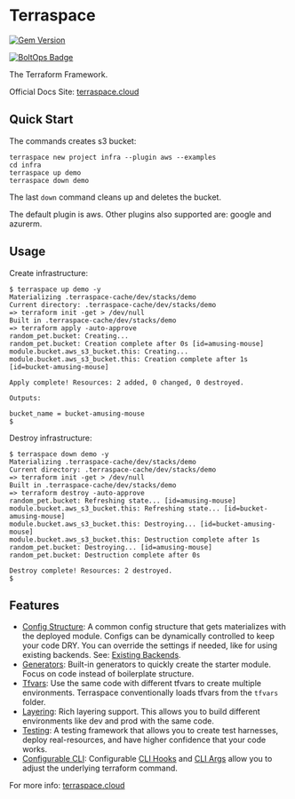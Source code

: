 # Terraspace

[![Gem Version](https://badge.fury.io/rb/terraspace.png)](http://badge.fury.io/rb/terraspace)

[![BoltOps Badge](https://img.boltops.com/boltops/badges/boltops-badge.png)](https://www.boltops.com)

The Terraform Framework.

Official Docs Site: [terraspace.cloud](https://terraspace.cloud)

## Quick Start

The commands creates s3 bucket:

    terraspace new project infra --plugin aws --examples
    cd infra
    terraspace up demo
    terraspace down demo

The last `down` command cleans up and deletes the bucket.

The default plugin is aws. Other plugins also supported are: google and azurerm.

## Usage

Create infrastructure:

    $ terraspace up demo -y
    Materializing .terraspace-cache/dev/stacks/demo
    Current directory: .terraspace-cache/dev/stacks/demo
    => terraform init -get > /dev/null
    Built in .terraspace-cache/dev/stacks/demo
    => terraform apply -auto-approve
    random_pet.bucket: Creating...
    random_pet.bucket: Creation complete after 0s [id=amusing-mouse]
    module.bucket.aws_s3_bucket.this: Creating...
    module.bucket.aws_s3_bucket.this: Creation complete after 1s [id=bucket-amusing-mouse]

    Apply complete! Resources: 2 added, 0 changed, 0 destroyed.

    Outputs:

    bucket_name = bucket-amusing-mouse
    $

Destroy infrastructure:

    $ terraspace down demo -y
    Materializing .terraspace-cache/dev/stacks/demo
    Current directory: .terraspace-cache/dev/stacks/demo
    => terraform init -get > /dev/null
    Built in .terraspace-cache/dev/stacks/demo
    => terraform destroy -auto-approve
    random_pet.bucket: Refreshing state... [id=amusing-mouse]
    module.bucket.aws_s3_bucket.this: Refreshing state... [id=bucket-amusing-mouse]
    module.bucket.aws_s3_bucket.this: Destroying... [id=bucket-amusing-mouse]
    module.bucket.aws_s3_bucket.this: Destruction complete after 1s
    random_pet.bucket: Destroying... [id=amusing-mouse]
    random_pet.bucket: Destruction complete after 0s

    Destroy complete! Resources: 2 destroyed.
    $

## Features

* [Config Structure](https://terraspace.cloud/docs/config/): A common config structure that gets materializes with the deployed module. Configs can be dynamically controlled to keep your code DRY. You can override the settings if needed, like for using existing backends. See: [Existing Backends](https://terraspace.cloud/docs/state/existing/).
* [Generators](https://terraspace.cloud/docs/generators/): Built-in generators to quickly create the starter module. Focus on code instead of boilerplate structure.
* [Tfvars](https://terraspace.cloud/docs/tfvars/): Use the same code with different tfvars to create multiple environments. Terraspace conventionally loads tfvars from the `tfvars` folder.
* [Layering](https://terraspace.cloud/docs/tfvars/layering/): Rich layering support. This allows you to build different environments like dev and prod with the same code.
* [Testing](https://terraspace.cloud/docs/testing/): A testing framework that allows you to create test harnesses, deploy real-resources, and have higher confidence that your code works.
* [Configurable CLI](https://terraspace.cloud/docs/cli/): Configurable [CLI Hooks](https://terraspace.cloud/docs/cli/hooks/) and [CLI Args](https://terraspace.cloud/docs/cli/args/) allow you to adjust the underlying terraform command.

For more info: [terraspace.cloud](https://terraspace.cloud)

